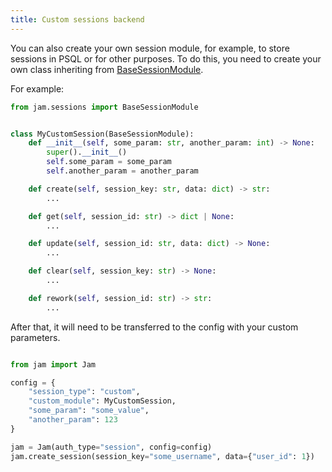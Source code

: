 ```yaml
---
title: Custom sessions backend
---
```


You can also create your own session module, for example,
to store sessions in PSQL or for other purposes.
To do this, you need to create your own class inheriting
from [BaseSessionModule](/api/sessions/abc_sessions_repo/).

For example:
```python
from jam.sessions import BaseSessionModule


class MyCustomSession(BaseSessionModule):
    def __init__(self, some_param: str, another_param: int) -> None:
        super().__init__()
        self.some_param = some_param
        self.another_param = another_param

    def create(self, session_key: str, data: dict) -> str:
        ...

    def get(self, session_id: str) -> dict | None:
        ...

    def update(self, session_id: str, data: dict) -> None:
        ...

    def clear(self, session_key: str) -> None:
        ...

    def rework(self, session_id: str) -> str:
        ...
```

After that, it will need to be transferred to the config with your custom parameters.

```python

from jam import Jam

config = {
    "session_type": "custom",
    "custom_module": MyCustomSession,
    "some_param": "some_value",
    "another_param": 123
}

jam = Jam(auth_type="session", config=config)
jam.create_session(session_key="some_username", data={"user_id": 1})
```